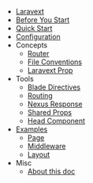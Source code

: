 

- [Laravext](README.md)
- [Before You Start](before-you-start.md)
- [Quick Start](quickstart.md)
- [Configuration](configuration.md)
- Concepts
    - [Router](concepts/router.md)
    - [File Conventions](concepts/file-conventions.md)
    - [Laravext Prop](concepts/laravext-prop.md)
- Tools
    - [Blade Directives](tools/blade-directives.md)
    - [Routing](tools/routing.md)
    - [Nexus Response](tools/nexus-response.md)
    - [Shared Props](tools/shared-props.md)
    - [Head Component](tools/head-component.md)
- [Examples](examples.md)
    - [Page](examples/page.md)
    - [Middleware](examples/middleware.md)
    - [Layout](examples/layout.md)
- Misc
    - [About this doc](misc/about-this-doc.md)
